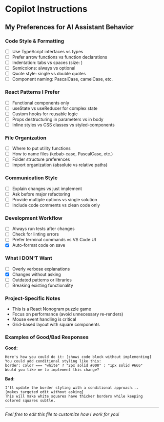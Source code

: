 # Copilot Instructions

## My Preferences for AI Assistant Behavior

### Code Style & Formatting
- [ ] Use TypeScript interfaces vs types
- [ ] Prefer arrow functions vs function declarations
- [ ] Indentation: tabs vs spaces (size: )
- [ ] Semicolons: always vs optional
- [ ] Quote style: single vs double quotes
- [ ] Component naming: PascalCase, camelCase, etc.

### React Patterns I Prefer
- [ ] Functional components only
- [ ] useState vs useReducer for complex state
- [ ] Custom hooks for reusable logic
- [ ] Props destructuring in parameters vs in body
- [ ] Inline styles vs CSS classes vs styled-components

### File Organization
- [ ] Where to put utility functions
- [ ] How to name files (kebab-case, PascalCase, etc.)
- [ ] Folder structure preferences
- [ ] Import organization (absolute vs relative paths)

### Communication Style
- [ ] Explain changes vs just implement
- [ ] Ask before major refactoring
- [ ] Provide multiple options vs single solution
- [ ] Include code comments vs clean code only

### Development Workflow
- [ ] Always run tests after changes
- [ ] Check for linting errors
- [ ] Prefer terminal commands vs VS Code UI
- [x] Auto-format code on save

### What I DON'T Want
- [ ] Overly verbose explanations
- [x] Changes without asking
- [ ] Outdated patterns or libraries
- [ ] Breaking existing functionality

### Project-Specific Notes
- This is a React Nonogram puzzle game
- Focus on performance (avoid unnecessary re-renders)
- Mouse event handling is critical
- Grid-based layout with square components

### Examples of Good/Bad Responses
**Good:**
```
Here's how you could do it: [shows code block without implementing]
You could add conditional styling like this:
border: color === "white" ? "2px solid #000" : "1px solid #666"
Would you like me to implement this change?
```

**Bad:**
```
I'll update the border styling with a conditional approach...
[makes targeted edit without asking]
This will make white squares have thicker borders while keeping colored squares subtle.
```

---
*Feel free to edit this file to customize how I work for you!*